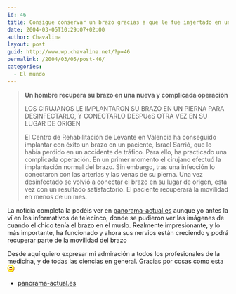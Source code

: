 ```yaml
---
id: 46
title: Consigue conservar un brazo gracias a que le fue injertado en una pierna
date: 2004-03-05T10:29:07+02:00
author: Chavalina
layout: post
guid: http://www.wp.chavalina.net/?p=46
permalink: /2004/03/05/post-46/
categories:
  - El mundo
---
```

> **Un hombre recupera su brazo en una nueva y complicada operación**
> 
> LOS CIRUJANOS LE IMPLANTARON SU BRAZO EN UN PIERNA PARA DESINFECTARLO, Y CONECTARLO DESPUéS OTRA VEZ EN SU LUGAR DE ORIGEN
> 
> El Centro de Rehabilitación de Levante en Valencia ha conseguido implantar con éxito un brazo en un paciente, Israel Sarrió, que lo había perdido en un accidente de tráfico. Para ello, ha practicado una complicada operación. En un primer momento el cirujano efectuó la implantación normal del brazo. Sin embargo, tras una infección lo conectaron con las arterias y las venas de su pierna. Una vez desinfectado se volvió a conectar el brazo en su lugar de origen, esta vez con un resultado satisfactorio. El paciente recuperará la movilidad en menos de un mes.

La noticia completa la podéis ver en <a href="http://www.panorama-actual.es/noticias/not130728.htm" target="_blank">panorama-actual.es</a> aunque yo antes la ví en los informativos de telecinco, donde se pudieron ver las imágenes de cuando el chico tenía el brazo en el muslo. Realmente impresionante, y lo más importante, ha funcionado y ahora sus nervios están creciendo y podrá recuperar parte de la movilidad del brazo

Desde aquí quiero expresar mi admiración a todos los profesionales de la medicina, y de todas las ciencias en general. Gracias por cosas como esta![emo](/imagenes/emoticonos/sonrisa.gif) 

  * <a href="http://www.panorama-actual.es/noticias/not130728.htm" target="_blank">panorama-actual.es</a>